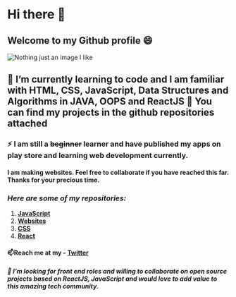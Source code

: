 # Hi there 👋   
## Welcome to my Github profile 😄

![Nothing just an image I like](https://avatars.githubusercontent.com/u/94108842?s=400&u=9263e163d08a333e5ee9aac6b2561386d8841619&v=4)


## 🌱 I’m currently learning to code and I am familiar with HTML, CSS, JavaScript, Data Structures and Algorithms in JAVA, OOPS and ReactJS 💬 You can find my projects in the github repositories attached


### ⚡ I am still a ~~beginner~~ learner and have published my apps on play store and learning web development currently. 
#### I am making websites. Feel free to collaborate if you have reached this far. Thanks for your precious time.
### *Here are some of my repositories:* ###
1. **[JavaScript](https://github.com/siddhantsiddh15/Small-JavaScript-Projects)**
2. **[Websites](https://github.com/siddhantsiddh15/Website-Development.git)**
3. **[CSS](https://github.com/siddhantsiddh15/CSS-Artworks.git)**
4. **[React](https://github.com/siddhantsiddh15/superM-app-React)**

#### 📫Reach me at my - **[Twitter](https://twitter.com/SiddhantSiddh15)**
##### 👯 I’m looking for front end roles and willing to collaborate on open source projects based on ReactJS, JavaScript and would love to add value to this amazing tech community. 



<!--
**siddhantsiddh15/siddhantsiddh15** is a ✨ _special_ ✨ repository because its `README.md` (this file) appears on your GitHub profile.

Here are some ideas to get you started:

- 🔭 I’m currently working on ...
- 🌱 I’m currently learning ...
- 👯 I’m looking to collaborate on ...
- 🤔 I’m looking for help with ...
- 💬 Ask me about ...
- 📫 How to reach me: ...
- 😄 Pronouns: ...
- ⚡ Fun fact: ...
-->
